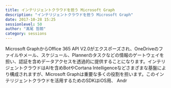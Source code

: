```yaml
---
title: インテリジェントクラウドを担う Microsoft Graph
description: "インテリジェントクラウドを担う Microsoft Graph"
date: 2017-10-28 15:25
sessionlevel: 50
author: "髙尾 哲朗"
category: sessions
---
```

Microsoft GraphからOffice 365 API V2.0がエクスポーズされ、OneDriveのファイルやメール、スケジュール、Plannerのタスクなどの情報のゲートウェイを担い、認証を含めデータアクセスを透過的に提供することになります。インテリジェントクラウドはAIを含めBotやCortana Intelligenceなどさまざまな基盤により構成されますが、Microsoft Graphは重要な多くの役割を担います。このインテリジェントクラウドを活用するためのSDKはiOS用、 Andr
